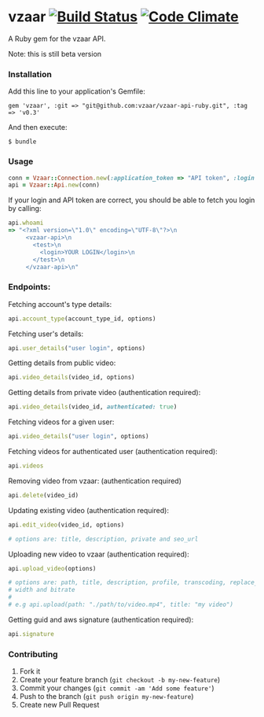 # vzaar  [![Build Status](https://secure.travis-ci.org/edjames/vzaar.png)](http://travis-ci.org/edjames/vzaar) [![Code Climate](https://codeclimate.com/github/edjames/vzaar.png)](https://codeclimate.com/github/edjames/vzaar)

A Ruby gem for the vzaar API.

Note: this is still beta version

### Installation

Add this line to your application's Gemfile:

    gem 'vzaar', :git => "git@github.com:vzaar/vzaar-api-ruby.git", :tag => 'v0.3'

And then execute:

    $ bundle


### Usage

```ruby
conn = Vzaar::Connection.new(:application_token => "API token", :login => "vzaar login")
api = Vzaar::Api.new(conn)
```

If your login and API token are correct, you should be able to fetch you login by calling:
```ruby
api.whoami
=> "<?xml version=\"1.0\" encoding=\"UTF-8\"?>\n
     <vzaar-api>\n
       <test>\n
         <login>YOUR LOGIN</login>\n
       </test>\n
     </vzaar-api>\n"
```

### Endpoints:

Fetching account's type details:
```ruby
api.account_type(account_type_id, options)
```

Fetching user's details:
```ruby
api.user_details("user login", options)
```

Getting details from public video:
```ruby
api.video_details(video_id, options)
```

Getting details from private video (authentication required):
```ruby
api.video_details(video_id, authenticated: true)
```

Fetching videos for a given user:
```ruby
api.video_details("user login", options)
```

Fetching videos for authenticated user (authentication required):
```ruby
api.videos
```

Removing video from vzaar: (authentication required)
```ruby
api.delete(video_id)
```

Updating existing video (authentication required):
```ruby
api.edit_video(video_id, options)

# options are: title, description, private and seo_url
```

Uploading new video to vzaar (authentication required):
```ruby
api.upload_video(options)

# options are: path, title, description, profile, transcoding, replace_id,
# width and bitrate
#
# e.g api.upload(path: "./path/to/video.mp4", title: "my video")
```

Getting guid and aws signature (authentication required):
```ruby
api.signature
```

### Contributing

1. Fork it
2. Create your feature branch (`git checkout -b my-new-feature`)
3. Commit your changes (`git commit -am 'Add some feature'`)
4. Push to the branch (`git push origin my-new-feature`)
5. Create new Pull Request
